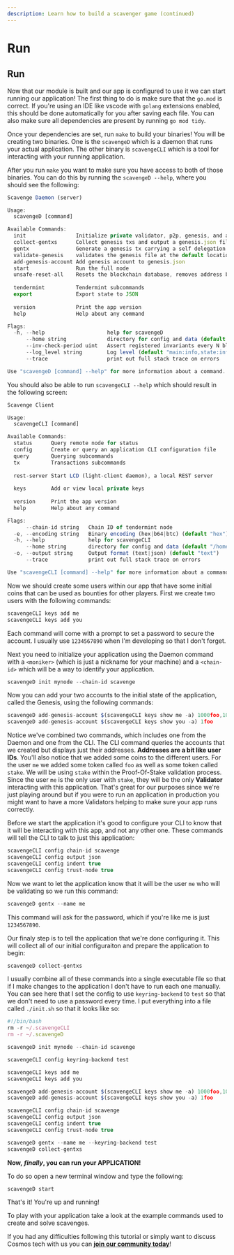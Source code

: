 ```yaml
---
description: Learn how to build a scavenger game (continued)
---
```


# Run

## Run <a id="run"></a>

Now that our module is built and our app is configured to use it we can start running our application! The first thing to do is make sure that the `go.mod` is correct. If you're using an IDE like vscode with `golang` extensions enabled, this should be done automatically for you after saving each file. You can also make sure all dependencies are present by running `go mod tidy`.

Once your dependencies are set, run `make` to build your binaries! You will be creating two binaries. One is the `scavengeD` which is a daemon that runs your actual application. The other binary is `scavengeCLI` which is a tool for interacting with your running application.

After you run `make` you want to make sure you have access to both of those binaries. You can do this by running the `scavengeD --help`, where you should see the following:

```javascript
Scavenge Daemon (server)

Usage:
  scavengeD [command]

Available Commands:
  init                Initialize private validator, p2p, genesis, and application configuration files
  collect-gentxs      Collect genesis txs and output a genesis.json file
  gentx               Generate a genesis tx carrying a self delegation
  validate-genesis    validates the genesis file at the default location or at the location passed as an arg
  add-genesis-account Add genesis account to genesis.json
  start               Run the full node
  unsafe-reset-all    Resets the blockchain database, removes address book files, and resets priv_validator.json to the genesis state
                      
  tendermint          Tendermint subcommands
  export              Export state to JSON
                      
  version             Print the app version
  help                Help about any command

Flags:
  -h, --help                    help for scavengeD
      --home string             directory for config and data (default "/home/billy/.scavengeD")
      --inv-check-period uint   Assert registered invariants every N blocks
      --log_level string        Log level (default "main:info,state:info,*:error")
      --trace                   print out full stack trace on errors

Use "scavengeD [command] --help" for more information about a command.
```

You should also be able to run `scavengeCLI --help` which should result in the following screen:

```javascript
Scavenge Client

Usage:
  scavengeCLI [command]

Available Commands:
  status      Query remote node for status
  config      Create or query an application CLI configuration file
  query       Querying subcommands
  tx          Transactions subcommands
              
  rest-server Start LCD (light-client daemon), a local REST server
              
  keys        Add or view local private keys
              
  version     Print the app version
  help        Help about any command

Flags:
      --chain-id string   Chain ID of tendermint node
  -e, --encoding string   Binary encoding (hex|b64|btc) (default "hex")
  -h, --help              help for scavengeCLI
      --home string       directory for config and data (default "/home/billy/.scavengeCLI")
  -o, --output string     Output format (text|json) (default "text")
      --trace             print out full stack trace on errors

Use "scavengeCLI [command] --help" for more information about a command.
```

Now we should create some users within our app that have some initial coins that can be used as bounties for other players. First we create two users with the following commands:

```javascript
scavengeCLI keys add me
scavengeCLI keys add you
```

Each command will come with a prompt to set a password to secure the account. I usually use `1234567890` when I'm developing so that I don't forget.

Next you need to initialize your application using the Daemon command with a `<moniker>` \(which is just a nickname for your machine\) and a `<chain-id>` which will be a way to identify your application.

```javascript
scavengeD init mynode --chain-id scavenge
```

Now you can add your two accounts to the initial state of the application, called the Genesis, using the following commands:

```javascript
scavengeD add-genesis-account $(scavengeCLI keys show me -a) 1000foo,100000000stake
scavengeD add-genesis-account $(scavengeCLI keys show you -a) 1foo
```

Notice we've combined two commands, which includes one from the Daemon and one from the CLI. The CLI command queries the accounts that we created but displays just their addresses. **Addresses are a bit like user IDs**. You'll also notice that we added some coins to the different users. For the user `me` we added some token called `foo` as well as some token called `stake`. We will be using `stake` within the Proof-Of-Stake validation process. Since the user `me` is the only user with `stake`, they will be the only **Validator** interacting with this application. That's great for our purposes since we're just playing around but if you were to run an application in production you might want to have a more Validators helping to make sure your app runs correctly.

Before we start the application it's good to configure your CLI to know that it will be interacting with this app, and not any other one. These commands will tell the CLI to talk to just this application:

```javascript
scavengeCLI config chain-id scavenge
scavengeCLI config output json
scavengeCLI config indent true
scavengeCLI config trust-node true
```

Now we want to let the application know that it will be the user `me` who will be validating so we run this command:

```javascript
scavengeD gentx --name me
```

This command will ask for the password, which if you're like me is just `1234567890`.

Our finaly step is to tell the application that we're done configuring it. This will collect all of our initial configuraiton and prepare the application to begin:

```javascript
scavengeD collect-gentxs
```

I usually combine all of these commands into a single executable file so that if I make changes to the application I don't have to run each one manually. You can see here that I set the config to use `keyring-backend` to `test` so that we don't need to use a password every time. I put everything into a file called `./init.sh` so that it looks like so:

```javascript
#!/bin/bash
rm -r ~/.scavengeCLI
rm -r ~/.scavengeD

scavengeD init mynode --chain-id scavenge

scavengeCLI config keyring-backend test

scavengeCLI keys add me
scavengeCLI keys add you

scavengeD add-genesis-account $(scavengeCLI keys show me -a) 1000foo,100000000stake
scavengeD add-genesis-account $(scavengeCLI keys show you -a) 1foo

scavengeCLI config chain-id scavenge
scavengeCLI config output json
scavengeCLI config indent true
scavengeCLI config trust-node true

scavengeD gentx --name me --keyring-backend test
scavengeD collect-gentxs
```

**Now,** _**finally**_**, you can run your APPLICATION!**

To do so open a new terminal window and type the following:

```javascript
scavengeD start
```

That's it! You're up and running!

To play with your application take a look at the example commands used to create and solve scavenges.

If you had any difficulties following this tutorial or simply want to discuss Cosmos tech with us you can [**join our community today**](https://discord.gg/fszyM7K)!

